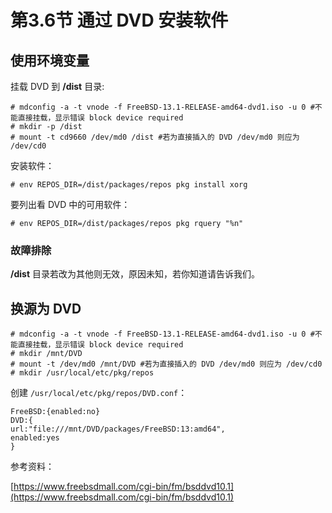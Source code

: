 # 第3.6节 通过 DVD 安装软件

## 使用环境变量

挂载 DVD 到 **/dist** 目录:

```
# mdconfig -a -t vnode -f FreeBSD-13.1-RELEASE-amd64-dvd1.iso -u 0 #不能直接挂载，显示错误 block device required
# mkdir -p /dist
# mount -t cd9660 /dev/md0 /dist #若为直接插入的 DVD /dev/md0 则应为 /dev/cd0
```

安装软件：

```
# env REPOS_DIR=/dist/packages/repos pkg install xorg
```

要列出看 DVD 中的可用软件：

```
# env REPOS_DIR=/dist/packages/repos pkg rquery "%n"
```

### 故障排除

**/dist** 目录若改为其他则无效，原因未知，若你知道请告诉我们。

## 换源为 DVD

```
# mdconfig -a -t vnode -f FreeBSD-13.1-RELEASE-amd64-dvd1.iso -u 0 #不能直接挂载，显示错误 block device required
# mkdir /mnt/DVD
# mount -t /dev/md0 /mnt/DVD #若为直接插入的 DVD /dev/md0 则应为 /dev/cd0 
# mkdir /usr/local/etc/pkg/repos
```

创建 `/usr/local/etc/pkg/repos/DVD.conf`：

```
FreeBSD:{enabled:no}
DVD:{
url:"file:///mnt/DVD/packages/FreeBSD:13:amd64",
enabled:yes
}
```


参考资料：

[https://www.freebsdmall.com/cgi-bin/fm/bsddvd10.1](https://www.freebsdmall.com/cgi-bin/fm/bsddvd10.1)
